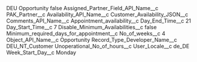 <?xml version="1.0" encoding="UTF-8"?>
<CustomMetadata xmlns="http://soap.sforce.com/2006/04/metadata" xmlns:xsi="http://www.w3.org/2001/XMLSchema-instance" xmlns:xsd="http://www.w3.org/2001/XMLSchema">
    <label>DEU Opportunity</label>
    <protected>false</protected>
    <values>
        <field>Assigned_Partner_Field_API_Name__c</field>
        <value xsi:type="xsd:string">PAK_Partner__c</value>
    </values>
    <values>
        <field>Availability_API_Name__c</field>
        <value xsi:type="xsd:string">Customer_Availability_JSON__c</value>
    </values>
    <values>
        <field>Comments_API_Name__c</field>
        <value xsi:type="xsd:string">Appointment_availability__c</value>
    </values>
    <values>
        <field>Day_End_Time__c</field>
        <value xsi:type="xsd:string">21</value>
    </values>
    <values>
        <field>Day_Start_Time__c</field>
        <value xsi:type="xsd:string">7</value>
    </values>
    <values>
        <field>Disable_Minimum_Availabilities__c</field>
        <value xsi:type="xsd:boolean">false</value>
    </values>
    <values>
        <field>Minimum_required_days_for_appointment__c</field>
        <value xsi:nil="true"/>
    </values>
    <values>
        <field>No_of_weeks__c</field>
        <value xsi:type="xsd:string">4</value>
    </values>
    <values>
        <field>Object_API_Name__c</field>
        <value xsi:type="xsd:string">Opportunity</value>
    </values>
    <values>
        <field>Record_Type_Developer_Name__c</field>
        <value xsi:type="xsd:string">DEU_NT_Customer</value>
    </values>
    <values>
        <field>Unoperational_No_of_hours__c</field>
        <value xsi:nil="true"/>
    </values>
    <values>
        <field>User_Locale__c</field>
        <value xsi:type="xsd:string">de_DE</value>
    </values>
    <values>
        <field>Week_Start_Day__c</field>
        <value xsi:type="xsd:string">Monday</value>
    </values>
</CustomMetadata>
